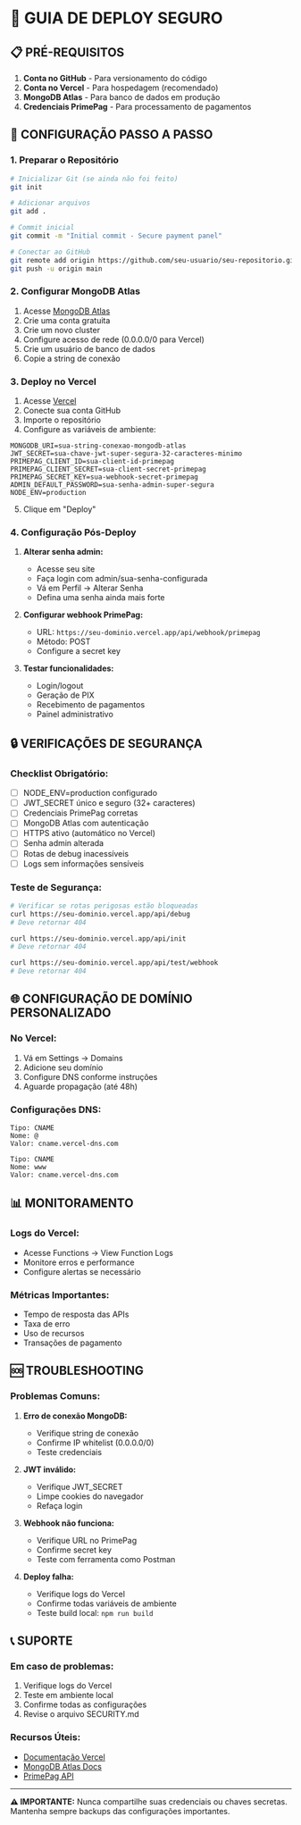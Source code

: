 # 🚀 GUIA DE DEPLOY SEGURO

## 📋 PRÉ-REQUISITOS

1. **Conta no GitHub** - Para versionamento do código
2. **Conta no Vercel** - Para hospedagem (recomendado)
3. **MongoDB Atlas** - Para banco de dados em produção
4. **Credenciais PrimePag** - Para processamento de pagamentos

## 🔧 CONFIGURAÇÃO PASSO A PASSO

### 1. Preparar o Repositório

```bash
# Inicializar Git (se ainda não foi feito)
git init

# Adicionar arquivos
git add .

# Commit inicial
git commit -m "Initial commit - Secure payment panel"

# Conectar ao GitHub
git remote add origin https://github.com/seu-usuario/seu-repositorio.git
git push -u origin main
```

### 2. Configurar MongoDB Atlas

1. Acesse [MongoDB Atlas](https://cloud.mongodb.com/)
2. Crie uma conta gratuita
3. Crie um novo cluster
4. Configure acesso de rede (0.0.0.0/0 para Vercel)
5. Crie um usuário de banco de dados
6. Copie a string de conexão

### 3. Deploy no Vercel

1. Acesse [Vercel](https://vercel.com/)
2. Conecte sua conta GitHub
3. Importe o repositório
4. Configure as variáveis de ambiente:

```
MONGODB_URI=sua-string-conexao-mongodb-atlas
JWT_SECRET=sua-chave-jwt-super-segura-32-caracteres-minimo
PRIMEPAG_CLIENT_ID=sua-client-id-primepag
PRIMEPAG_CLIENT_SECRET=sua-client-secret-primepag
PRIMEPAG_SECRET_KEY=sua-webhook-secret-primepag
ADMIN_DEFAULT_PASSWORD=sua-senha-admin-super-segura
NODE_ENV=production
```

5. Clique em "Deploy"

### 4. Configuração Pós-Deploy

1. **Alterar senha admin:**
   - Acesse seu site
   - Faça login com admin/sua-senha-configurada
   - Vá em Perfil → Alterar Senha
   - Defina uma senha ainda mais forte

2. **Configurar webhook PrimePag:**
   - URL: `https://seu-dominio.vercel.app/api/webhook/primepag`
   - Método: POST
   - Configure a secret key

3. **Testar funcionalidades:**
   - Login/logout
   - Geração de PIX
   - Recebimento de pagamentos
   - Painel administrativo

## 🔒 VERIFICAÇÕES DE SEGURANÇA

### Checklist Obrigatório:

- [ ] NODE_ENV=production configurado
- [ ] JWT_SECRET único e seguro (32+ caracteres)
- [ ] Credenciais PrimePag corretas
- [ ] MongoDB Atlas com autenticação
- [ ] HTTPS ativo (automático no Vercel)
- [ ] Senha admin alterada
- [ ] Rotas de debug inacessíveis
- [ ] Logs sem informações sensíveis

### Teste de Segurança:

```bash
# Verificar se rotas perigosas estão bloqueadas
curl https://seu-dominio.vercel.app/api/debug
# Deve retornar 404

curl https://seu-dominio.vercel.app/api/init
# Deve retornar 404

curl https://seu-dominio.vercel.app/api/test/webhook
# Deve retornar 404
```

## 🌐 CONFIGURAÇÃO DE DOMÍNIO PERSONALIZADO

### No Vercel:

1. Vá em Settings → Domains
2. Adicione seu domínio
3. Configure DNS conforme instruções
4. Aguarde propagação (até 48h)

### Configurações DNS:

```
Tipo: CNAME
Nome: @
Valor: cname.vercel-dns.com

Tipo: CNAME  
Nome: www
Valor: cname.vercel-dns.com
```

## 📊 MONITORAMENTO

### Logs do Vercel:
- Acesse Functions → View Function Logs
- Monitore erros e performance
- Configure alertas se necessário

### Métricas Importantes:
- Tempo de resposta das APIs
- Taxa de erro
- Uso de recursos
- Transações de pagamento

## 🆘 TROUBLESHOOTING

### Problemas Comuns:

1. **Erro de conexão MongoDB:**
   - Verifique string de conexão
   - Confirme IP whitelist (0.0.0.0/0)
   - Teste credenciais

2. **JWT inválido:**
   - Verifique JWT_SECRET
   - Limpe cookies do navegador
   - Refaça login

3. **Webhook não funciona:**
   - Verifique URL no PrimePag
   - Confirme secret key
   - Teste com ferramenta como Postman

4. **Deploy falha:**
   - Verifique logs do Vercel
   - Confirme todas variáveis de ambiente
   - Teste build local: `npm run build`

## 📞 SUPORTE

### Em caso de problemas:

1. Verifique logs do Vercel
2. Teste em ambiente local
3. Confirme todas as configurações
4. Revise o arquivo SECURITY.md

### Recursos Úteis:

- [Documentação Vercel](https://vercel.com/docs)
- [MongoDB Atlas Docs](https://docs.atlas.mongodb.com/)
- [PrimePag API](https://docs.primepag.com.br/)

---

**⚠️ IMPORTANTE:** Nunca compartilhe suas credenciais ou chaves secretas. Mantenha sempre backups das configurações importantes. 